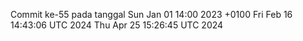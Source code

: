 Commit ke-55 pada tanggal Sun Jan 01 14:00 2023 +0100
Fri Feb 16 14:43:06 UTC 2024
Thu Apr 25 15:26:45 UTC 2024
